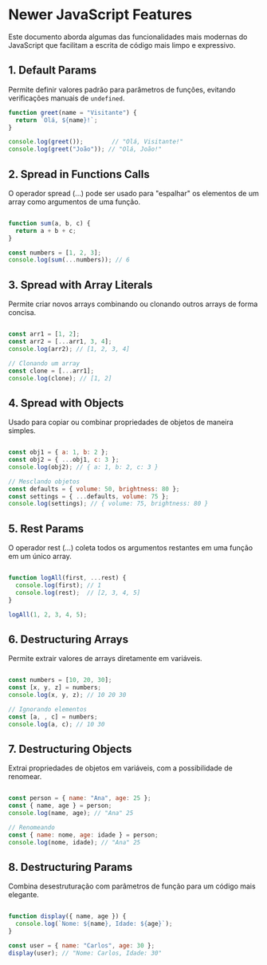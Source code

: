 # Newer JavaScript Features

Este documento aborda algumas das funcionalidades mais modernas do JavaScript que facilitam a escrita de código mais limpo e expressivo.

## 1. Default Params
Permite definir valores padrão para parâmetros de funções, evitando verificações manuais de `undefined`.

```javascript
function greet(name = "Visitante") {
  return `Olá, ${name}!`;
}

console.log(greet());        // "Olá, Visitante!"
console.log(greet("João")); // "Olá, João!"
```
## 2. Spread in Functions Calls
O operador spread (...) pode ser usado para "espalhar" os elementos de um array como argumentos de uma função.
```javascript

function sum(a, b, c) {
  return a + b + c;
}

const numbers = [1, 2, 3];
console.log(sum(...numbers)); // 6
```
## 3. Spread with Array Literals
Permite criar novos arrays combinando ou clonando outros arrays de forma concisa.
```javascript

const arr1 = [1, 2];
const arr2 = [...arr1, 3, 4];
console.log(arr2); // [1, 2, 3, 4]

// Clonando um array
const clone = [...arr1];
console.log(clone); // [1, 2]
```
## 4. Spread with Objects
Usado para copiar ou combinar propriedades de objetos de maneira simples.
```javascript

const obj1 = { a: 1, b: 2 };
const obj2 = { ...obj1, c: 3 };
console.log(obj2); // { a: 1, b: 2, c: 3 }

// Mesclando objetos
const defaults = { volume: 50, brightness: 80 };
const settings = { ...defaults, volume: 75 };
console.log(settings); // { volume: 75, brightness: 80 }
```
## 5. Rest Params
O operador rest (...) coleta todos os argumentos restantes em uma função em um único array.
```javascript

function logAll(first, ...rest) {
  console.log(first); // 1
  console.log(rest);  // [2, 3, 4, 5]
}

logAll(1, 2, 3, 4, 5);
```
## 6. Destructuring Arrays
Permite extrair valores de arrays diretamente em variáveis.
```javascript

const numbers = [10, 20, 30];
const [x, y, z] = numbers;
console.log(x, y, z); // 10 20 30

// Ignorando elementos
const [a, , c] = numbers;
console.log(a, c); // 10 30
```
## 7. Destructuring Objects
Extrai propriedades de objetos em variáveis, com a possibilidade de renomear.
```javascript

const person = { name: "Ana", age: 25 };
const { name, age } = person;
console.log(name, age); // "Ana" 25

// Renomeando
const { name: nome, age: idade } = person;
console.log(nome, idade); // "Ana" 25
```
## 8. Destructuring Params
Combina desestruturação com parâmetros de função para um código mais elegante.
```javascript

function display({ name, age }) {
  console.log(`Nome: ${name}, Idade: ${age}`);
}

const user = { name: "Carlos", age: 30 };
display(user); // "Nome: Carlos, Idade: 30"